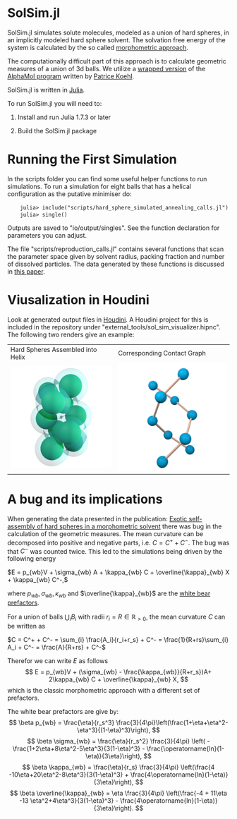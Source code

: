 # SolSim.jl
SolSim.jl simulates solute molecules, modeled as a union of hard spheres, in an implicitly modeled hard sphere solvent. The solvation free energy of the system is calculated by the so called [morphometric approach](https://pubmed.ncbi.nlm.nih.gov/17026275/).

The computationally difficult part of this approach is to calculate geometric measures of a union of 3d balls. We utilize a [wrapped version](https://github.com/IvanSpirandelli/AlphaMol) of the [AlphaMol program](https://github.com/pkoehl/AlphaMol) written by [Patrice Koehl](https://www.cs.ucdavis.edu/~koehl/).

SolSim.jl is written in [Julia](https://julialang.org/).

To run SolSim.jl you will need to: 

1. Install and run Julia 1.7.3 or later

2. Build the SolSim.jl package

# Running the First Simulation
In the scripts folder you can find some useful helper functions to run simulations. 
To run a simulation for eight balls that has a helical configuration as the putative minimiser do:

        julia> include("scripts/hard_sphere_simulated_annealing_calls.jl")
        julia> single()  

Outputs are saved to "io/output/singles". See the function declaration for parameters you can adjust. 

The file "scripts/reproduction_calls.jl" contains several functions that scan the parameter space given by solvent radius, packing fraction and number of dissolved particles. The data generated by these functions is discussed in [this paper](TODO). 

 # Viusalization in Houdini

Look at generated output files in [Houdini](https://www.sidefx.com/). A Houdini project for this is included in the repository under "external_tools/sol_sim_visualizer.hipnc". The following two renders give an example:

<table>
  <tr>
    <td>Hard Spheres Assembled into Helix</td>
    <td>Corresponding Contact Graph</td>
  </tr>
  <tr>
    <td><img src="assets/images/helix_10.png" width=480></td>
    <td><img src="assets/images/helix_10_graph.png" width=480></td>
  </tr>
 </table>

# A bug and its implications

When generating the data presented in the publication: [Exotic self-assembly of hard spheres in a morphometric solvent](https://www.pnas.org/doi/10.1073/pnas.2314959121) there was bug in the calculation of the geometric measures. The mean curvature can be decomposed into positive and negative parts, i.e. $C = C^+ + C^-$. The bug was that $C^-$ was counted twice. This led to the simulations being driven by the following energy

$E = p_{wb}V + \sigma_{wb} A + \kappa_{wb} C + \overline{\kappa}_{wb} X + \kappa_{wb} C^-,$

where $p_{wb}, \sigma_{wb}, \kappa_{wb}$ and $\overline{\kappa}_{wb}$ are the [white bear prefactors](https://arxiv.org/abs/cond-mat/0606658).

For a union of balls $\bigcup_{i} B_i$ with radii $r_i = R \in \mathbb{R}_{>0}$, the mean curvature $C$ can be written as

$C = C^+ + C^- = \sum_{i} \frac{A_i}{r_i+r_s} + C^- = \frac{1}{R+rs}\sum_{i} A_i + C^- = \frac{A}{R+rs} + C^-$

Therefor we can write $E$ as follows
$$
E = p_{wb}V + (\sigma_{wb} - \frac{\kappa_{wb}}{R+r_s})A+ 2\kappa_{wb} C +  \overline{\kappa}_{wb} X,
$$
which is the classic morphometric approach with a different set of prefactors. 

The white bear prefactors are give by:
$$
\beta p_{wb} = \frac{\eta}{r_s^3} \frac{3}{4\pi}\left(\frac{1+\eta+\eta^2-\eta^3}{(1-\eta)^3}\right),
$$
$$
\beta \sigma_{wb} = \frac{\eta}{r_s^2} \frac{3}{4\pi} \left( - \frac{1+2\eta+8\eta^2-5\eta^3}{3(1-\eta)^3} - \frac{\operatorname{ln}(1-\eta)}{3\eta}\right),
$$
$$
\beta \kappa_{wb} = \frac{\eta}{r_s} \frac{3}{4\pi} \left(\frac{4  -10\eta+20\eta^2-8\eta^3}{3(1-\eta)^3} + \frac{4\operatorname{ln}(1-\eta)}{3\eta}\right),
$$
$$
\beta \overline{\kappa}_{wb} = \eta \frac{3}{4\pi} \left(\frac{-4 + 11\eta -13 \eta^2+4\eta^3}{3(1-\eta)^3} - \frac{4\operatorname{ln}(1-\eta)}{3\eta}\right).
$$

